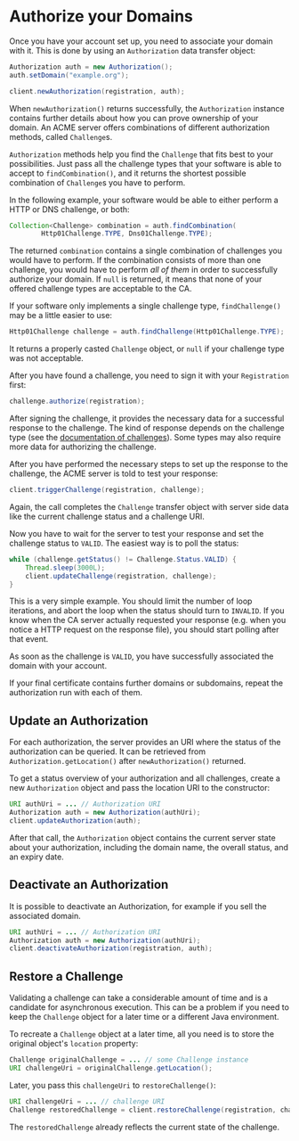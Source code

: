 # Authorize your Domains

Once you have your account set up, you need to associate your domain with it. This is done by using an `Authorization` data transfer object:

```java
Authorization auth = new Authorization();
auth.setDomain("example.org");

client.newAuthorization(registration, auth);
```

When `newAuthorization()` returns successfully, the `Authorization` instance contains further details about how you can prove ownership of your domain. An ACME server offers combinations of different authorization methods, called `Challenge`s.

`Authorization` methods help you find the `Challenge` that fits best to your possibilities. Just pass all the challenge types that your software is able to accept to `findCombination()`, and it returns the shortest possible combination of `Challenge`s you have to perform.

In the following example, your software would be able to either perform a HTTP or DNS challenge, or both:

```java
Collection<Challenge> combination = auth.findCombination(
        Http01Challenge.TYPE, Dns01Challenge.TYPE);
```

The returned `combination` contains a single combination of challenges you would have to perform. If the combination consists of more than one challenge, you would have to perform _all of them_ in order to successfully authorize your domain. If `null` is returned, it means that none of your offered challenge types are acceptable to the CA.

If your software only implements a single challenge type, `findChallenge()` may be a little easier to use:

```java
Http01Challenge challenge = auth.findChallenge(Http01Challenge.TYPE);
```

It returns a properly casted `Challenge` object, or `null` if your challenge type was not acceptable.

After you have found a challenge, you need to sign it with your `Registration` first:

```java
challenge.authorize(registration);
```

After signing the challenge, it provides the necessary data for a successful response to the challenge. The kind of response depends on the challenge type (see the [documentation of challenges](../challenge/index.html)). Some types may also require more data for authorizing the challenge.

After you have performed the necessary steps to set up the response to the challenge, the ACME server is told to test your response:

```java
client.triggerChallenge(registration, challenge);
```

Again, the call completes the `Challenge` transfer object with server side data like the current challenge status and a challenge URI.

Now you have to wait for the server to test your response and set the challenge status to `VALID`. The easiest way is to poll the status:

```java
while (challenge.getStatus() != Challenge.Status.VALID) {
    Thread.sleep(3000L);
    client.updateChallenge(registration, challenge);
}
```

This is a very simple example. You should limit the number of loop iterations, and abort the loop when the status should turn to `INVALID`. If you know when the CA server actually requested your response (e.g. when you notice a HTTP request on the response file), you should start polling after that event.

As soon as the challenge is `VALID`, you have successfully associated the domain with your account.

If your final certificate contains further domains or subdomains, repeat the authorization run with each of them.

## Update an Authorization

For each authorization, the server provides an URI where the status of the authorization can be queried. It can be retrieved from `Authorization.getLocation()` after `newAuthorization()` returned.

To get a status overview of your authorization and all challenges, create a new `Authorization` object and pass the location URI to the constructor:

```java
URI authUri = ... // Authorization URI
Authorization auth = new Authorization(authUri);
client.updateAuthorization(auth);
```

After that call, the `Authorization` object contains the current server state about your authorization, including the domain name, the overall status, and an expiry date.

## Deactivate an Authorization

It is possible to deactivate an Authorization, for example if you sell the associated domain.

```java
URI authUri = ... // Authorization URI
Authorization auth = new Authorization(authUri);
client.deactivateAuthorization(registration, auth);
```

## Restore a Challenge

Validating a challenge can take a considerable amount of time and is a candidate for asynchronous execution. This can be a problem if you need to keep the `Challenge` object for a later time or a different Java environment.

To recreate a `Challenge` object at a later time, all you need is to store the original object's `location` property:

```java
Challenge originalChallenge = ... // some Challenge instance
URI challengeUri = originalChallenge.getLocation();
```

Later, you pass this `challengeUri` to `restoreChallenge()`:

```java
URI challengeUri = ... // challenge URI
Challenge restoredChallenge = client.restoreChallenge(registration, challengeUri);
```

The `restoredChallenge` already reflects the current state of the challenge.
